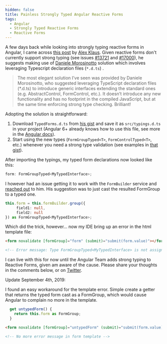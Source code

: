 ```yaml
---
hidden: false
title: Painless Strongly Typed Angular Reactive Forms
tags:
  - Angular
  - Strongly Typed Reactive Forms
  - Reactive Forms
---
```

A few days back while looking into strongly typing reactive forms in Angular, I came across [this post](https://alex-klaus.com/stongly-typed-angular-forms/) by [Alex Klaus](https://twitter.com/_AlexKlaus). Given reactive forms don't currently support strong typing (see issues [\#13721](https://github.com/angular/angular/issues/13721) and [\#17000](https://github.com/angular/angular/issues/17000)), he suggests making use of [Daniele Morosinotto](https://twitter.com/dmorosinotto) solution which involves leveraging Typescript declaration files (`*.d.ts`) .

> The most elegant solution I’ve seen was provided by Daniele Morosinotto, who suggested leveraging TypeScript declaration files (*.d.ts) to introduce generic interfaces extending the standard ones (e.g. AbstractControl, FormControl, etc.). It doesn’t introduce any new functionality and has no footprint in the compiled JavaScript, but at the same time enforcing strong type checking. Brilliant!

Adopting the solution is straightforward:

1. Download `TypedForms.d.ts` from [his gist](https://gist.github.com/dmorosinotto/76a9272b5c45af1f78a61e7894df5777) and save it as `src/typings.d.ts` in your project (Angular 6+ already knows how to use this file, see more in the [Angular docs](https://angular.io/guide/using-libraries#library-typings)).
2. Start using the new types (`FormGroupTyped<T>`, `FormControlTyped<T>`, etc.) whenever you need a strong type validation (see examples in [that gist](https://gist.github.com/dmorosinotto/76a9272b5c45af1f78a61e7894df5777)).

After importing the typings, my typed form declarations now looked like this:

```typescript
form: FormGroupTyped<MyTypedInterface>;
```

I however had an issue getting it to work with the `FormBuilder` service and [reached out](https://twitter.com/_AlexKlaus/status/1143318167189504000) to him. His suggestion was to just cast the resulted FormGroup to a typed one.

```typescript
this.form = this.formBuilder.group({
     field1: null,
     field2: null
}) as FormGroupTyped<MyTypedInterface>;
```

Which did the trick, however... now my IDE bring up an error in the html template file:

```html
<form novalidate [formGroup]="form" (submit)="submit(form.value)"></form>

<!-- Error message: Type FormGroupTyped<MyTypedInterface> is not assignable to type FormGroup -->
```

I can live with this for now until the Angular Team adds strong typing to Reactive Forms, given am aware of the cause. Please share your thoughts in the comments below, or on [Twitter](https://twitter.com/leonelngande).

Update September 4th, 2019:

I found  an easy workaround for the template error. Simple create a getter that returns the typed form cast as a FormGroup, which would cause Angular to complain no more in the template.

```typescript
  get untypedForm() {
    return this.form as FormGroup;
  }
```

```html
<form novalidate [formGroup]="untypedForm" (submit)="submit(form.value)"></form>

<!-- No more error message in form template -->
```
